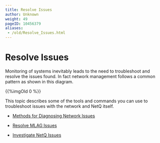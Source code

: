 ```yaml
---
title: Resolve Issues
author: Unknown
weight: 49
pageID: 10456379
aliases:
 - /old/Resolve_Issues.html
---
```

# Resolve Issues

Monitoring of systems inevitably leads to the need to troubleshoot and
resolve the issues found. In fact network management follows a common
pattern as shown in this diagram.

{{%imgOld 0 %}}

This topic describes some of the tools and commands you can use to
troubleshoot issues with the network and NetQ itself.

  - [Methods for Diagnosing Network
    Issues](/old/Methods_for_Diagnosing_Network_Issues.html)

  - [Resolve MLAG Issues](/old/Resolve_MLAG_Issues.html)

  - [Investigate NetQ Issues](/old/Investigate_NetQ_Issues.html)
